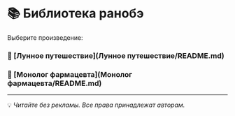 # 📚 Библиотека ранобэ

Выберите произведение:

### 📖 [Лунное путешествие](Лунное путешествие/README.md)
### 📖 [Монолог фармацевта](Монолог фармацевта/README.md)

---
💡 *Читайте без рекламы. Все права принадлежат авторам.*
